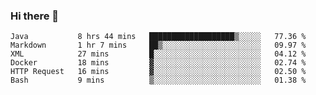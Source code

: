### Hi there 👋

<!--
**urzz/urzz** is a ✨ _special_ ✨ repository because its `README.md` (this file) appears on your GitHub profile.

Here are some ideas to get you started:

- 🔭 I’m currently working on ...
- 🌱 I’m currently learning ...
- 👯 I’m looking to collaborate on ...
- 🤔 I’m looking for help with ...
- 💬 Ask me about ...
- 📫 How to reach me: ...
- 😄 Pronouns: ...
- ⚡ Fun fact: ...
-->

<!--START_SECTION:waka-->

```text
Java           8 hrs 44 mins   ███████████████████▒░░░░░   77.36 %
Markdown       1 hr 7 mins     ██▒░░░░░░░░░░░░░░░░░░░░░░   09.97 %
XML            27 mins         █░░░░░░░░░░░░░░░░░░░░░░░░   04.12 %
Docker         18 mins         ▓░░░░░░░░░░░░░░░░░░░░░░░░   02.74 %
HTTP Request   16 mins         ▓░░░░░░░░░░░░░░░░░░░░░░░░   02.50 %
Bash           9 mins          ▒░░░░░░░░░░░░░░░░░░░░░░░░   01.38 %
```

<!--END_SECTION:waka-->
